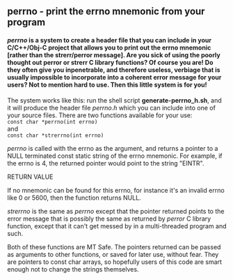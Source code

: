 ## perrno - print the errno mnemonic from your program
#### _perrno_ is a system to create a header file that you can include in your C/C++/Obj-C project that allows you to print out the errno mnemonic \[rather than the strerr/perror message\].  Are you sick of using the poorly thought out perror or strerr C library functions?  Of course you are!  Do they often give you inpenetrable, and therefore useless, verbiage that is usually impossible to incorporate into a coherent error message for your users?  Not to mention hard to use.  Then this little system is for you!

The system works like this: run the shell script **generate-perrno_h.sh**, and it will produce the header file _perrno.h_ which you can include into one of your source files.  There are two functions available for your use:<br>
```const char *perrno(int errno)```<br>
and<br>
```const char *strerrno(int errno)```


*perrno* is called with the errno as the argument, and returns a pointer to a NULL terminated const static string of the errno mnemonic.  For example, if the errno is 4, the returned pointer would point to the string "EINTR".

RETURN VALUE

If no mnemonic can be found for this errno, for instance it's an invalid errno like 0 or 5600, then the function returns NULL.


*strerrno* is the same as *perrno* except that the pointer returned points to the error message that is possibly the same as returned by _perror_ C library function, except that it can't get messed by in a multi-threaded program and such.

Both of these functions are MT Safe.  The pointers returned can be passed as arguments to other functions, or saved for later use, without fear.  They are pointers to const char arrays, so hopefully users of this code are smart enough not to change the strings themselves.
